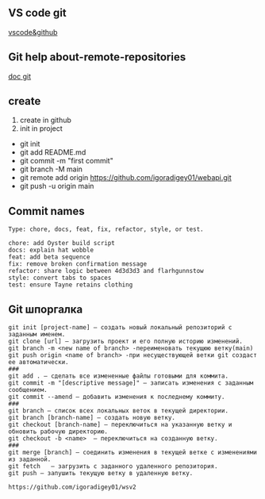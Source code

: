 ## VS code git
[vscode&github](https://vscode.github.com)
## Git help about-remote-repositories
[doc git](https://docs.github.com/ru/get-started/getting-started-with-git/about-remote-repositories)
## create
 1. create in github
 2. init in project
- git init
- git add README.md
- git commit -m "first commit"
- git branch -M main
- git remote add origin https://github.com/igoradigey01/webapi.git
- git push -u origin main

 ## Commit names
 ```
 Type: chore, docs, feat, fix, refactor, style, or test.

 chore: add Oyster build script
docs: explain hat wobble
feat: add beta sequence
fix: remove broken confirmation message
refactor: share logic between 4d3d3d3 and flarhgunnstow
style: convert tabs to spaces
test: ensure Tayne retains clothing
 ```


## Git шпоргалка
  ```
  git init [project-name] — создать новый локальный репозиторий с заданным именем.
  git clone [url] — загрузить проект и его полную историю изменений.
  git branch -m <new name of branch> -переименовать текущюю ветку(main)
  git push origin <name of branch> -при несуществующей ветки git создаст ее автоматически.
  ### 
  git add . — сделать все измененные файлы готовыми для коммита.
  git commit -m "[descriptive message]" — записать изменения с заданным сообщением.
  git commit --amend — добавить изменения к последнему коммиту.
  ###
  git branch — список всех локальных веток в текущей директории.
  git branch [branch-name] — создать новую ветку.
  git checkout [branch-name] — переключиться на указанную ветку и обновить рабочую директорию.
  git checkout -b <name>  — переключиться на созданную ветку.
  ###
  git merge [branch] — соединить изменения в текущей ветке с изменениями из заданной.
  git fetch   — загрузить с заданного удаленного репозитория.
  git push — запушить текущую ветку в удаленную ветку.

  https://github.com/igoradigey01/wsv2
  
  ```
